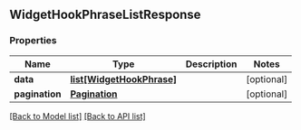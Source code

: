 ## WidgetHookPhraseListResponse

### Properties
Name | Type | Description | Notes
------------ | ------------- | ------------- | -------------
**data** | [**list[WidgetHookPhrase]**](#WidgetHookPhrase) |  | [optional] 
**pagination** | [**Pagination**](#Pagination) |  | [optional] 

[[Back to Model list]](#documentation-for-models) [[Back to API list]](#documentation-for-api-endpoints)


